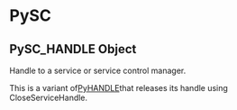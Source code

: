 # PySC

## PySC\_HANDLE Object

Handle to a service or service control manager\. 

This is a variant of[PyHANDLE](#pyhandle)that releases its handle using CloseServiceHandle\.